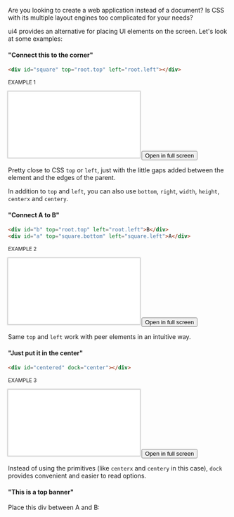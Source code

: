Are you looking to create a web application instead of a document?
Is CSS with its multiple layout engines too complicated for your needs? 

ui4 provides an alternative for placing UI elements on the screen. Let's look at some examples:

#### "Connect this to the corner"

```html
<div id="square" top="root.top" left="root.left"></div>
```
<SUP>EXAMPLE 1</SUP>
<iframe style="border-style:none;box-shadow:0px 0px 2px 2px rgba(0,0,0,0.2);" src="examples/example0001.html"></iframe>
<button onclick="location.href='examples/example0001.html'">Open in full screen</button>

Pretty close to CSS `top` or `left`, just with the little gaps added between the element and the
edges of the parent.

In addition to `top` and `left`, you can also use `bottom`, `right`, `width`, `height`, `centerx`
and `centery`.

#### "Connect A to B"

```html
<div id="b" top="root.top" left="root.left">B</div>
<div id="a" top="square.bottom" left="square.left">A</div>
```
<SUP>EXAMPLE 2</SUP>
<iframe style="border-style:none;box-shadow:0px 0px 2px 2px rgba(0,0,0,0.2);" src="examples/example0002.html"></iframe>
<button onclick="location.href='examples/example0002.html'">Open in full screen</button>

Same `top` and `left` work with peer elements in an intuitive way.

#### "Just put it in the center"

```html
<div id="centered" dock="center"></div>
```
<SUP>EXAMPLE 3</SUP>
<iframe style="border-style:none;box-shadow:0px 0px 2px 2px rgba(0,0,0,0.2);" src="examples/example0003.html"></iframe>
<button onclick="location.href='examples/example0003.html'">Open in full screen</button>

Instead of using the primitives (like `centerx` and `centery` in this case), `dock` provides
convenient and easier to read options.

#### "This is a top banner"



Place this div between A and B: